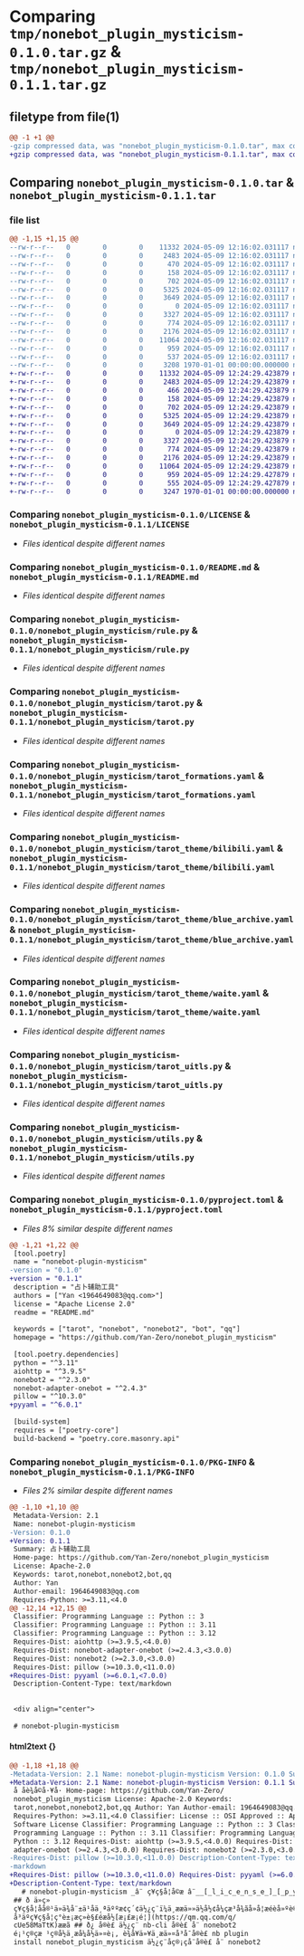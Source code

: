# Comparing `tmp/nonebot_plugin_mysticism-0.1.0.tar.gz` & `tmp/nonebot_plugin_mysticism-0.1.1.tar.gz`

## filetype from file(1)

```diff
@@ -1 +1 @@
-gzip compressed data, was "nonebot_plugin_mysticism-0.1.0.tar", max compression
+gzip compressed data, was "nonebot_plugin_mysticism-0.1.1.tar", max compression
```

## Comparing `nonebot_plugin_mysticism-0.1.0.tar` & `nonebot_plugin_mysticism-0.1.1.tar`

### file list

```diff
@@ -1,15 +1,15 @@
--rw-r--r--   0        0        0    11332 2024-05-09 12:16:02.031117 nonebot_plugin_mysticism-0.1.0/LICENSE
--rw-r--r--   0        0        0     2483 2024-05-09 12:16:02.031117 nonebot_plugin_mysticism-0.1.0/README.md
--rw-r--r--   0        0        0      470 2024-05-09 12:16:02.031117 nonebot_plugin_mysticism-0.1.0/nonebot_plugin_mysticism/__init__.py
--rw-r--r--   0        0        0      158 2024-05-09 12:16:02.031117 nonebot_plugin_mysticism-0.1.0/nonebot_plugin_mysticism/config.py
--rw-r--r--   0        0        0      702 2024-05-09 12:16:02.031117 nonebot_plugin_mysticism-0.1.0/nonebot_plugin_mysticism/rule.py
--rw-r--r--   0        0        0     5325 2024-05-09 12:16:02.031117 nonebot_plugin_mysticism-0.1.0/nonebot_plugin_mysticism/tarot.py
--rw-r--r--   0        0        0     3649 2024-05-09 12:16:02.031117 nonebot_plugin_mysticism-0.1.0/nonebot_plugin_mysticism/tarot_formations.yaml
--rw-r--r--   0        0        0        0 2024-05-09 12:16:02.031117 nonebot_plugin_mysticism-0.1.0/nonebot_plugin_mysticism/tarot_theme/__init__.py
--rw-r--r--   0        0        0     3327 2024-05-09 12:16:02.031117 nonebot_plugin_mysticism-0.1.0/nonebot_plugin_mysticism/tarot_theme/bilibili.yaml
--rw-r--r--   0        0        0      774 2024-05-09 12:16:02.031117 nonebot_plugin_mysticism-0.1.0/nonebot_plugin_mysticism/tarot_theme/blue_archive.yaml
--rw-r--r--   0        0        0     2176 2024-05-09 12:16:02.031117 nonebot_plugin_mysticism-0.1.0/nonebot_plugin_mysticism/tarot_theme/waite.yaml
--rw-r--r--   0        0        0    11064 2024-05-09 12:16:02.031117 nonebot_plugin_mysticism-0.1.0/nonebot_plugin_mysticism/tarot_uitls.py
--rw-r--r--   0        0        0      959 2024-05-09 12:16:02.031117 nonebot_plugin_mysticism-0.1.0/nonebot_plugin_mysticism/utils.py
--rw-r--r--   0        0        0      537 2024-05-09 12:16:02.031117 nonebot_plugin_mysticism-0.1.0/pyproject.toml
--rw-r--r--   0        0        0     3208 1970-01-01 00:00:00.000000 nonebot_plugin_mysticism-0.1.0/PKG-INFO
+-rw-r--r--   0        0        0    11332 2024-05-09 12:24:29.423879 nonebot_plugin_mysticism-0.1.1/LICENSE
+-rw-r--r--   0        0        0     2483 2024-05-09 12:24:29.423879 nonebot_plugin_mysticism-0.1.1/README.md
+-rw-r--r--   0        0        0      466 2024-05-09 12:24:29.423879 nonebot_plugin_mysticism-0.1.1/nonebot_plugin_mysticism/__init__.py
+-rw-r--r--   0        0        0      158 2024-05-09 12:24:29.423879 nonebot_plugin_mysticism-0.1.1/nonebot_plugin_mysticism/config.py
+-rw-r--r--   0        0        0      702 2024-05-09 12:24:29.423879 nonebot_plugin_mysticism-0.1.1/nonebot_plugin_mysticism/rule.py
+-rw-r--r--   0        0        0     5325 2024-05-09 12:24:29.423879 nonebot_plugin_mysticism-0.1.1/nonebot_plugin_mysticism/tarot.py
+-rw-r--r--   0        0        0     3649 2024-05-09 12:24:29.423879 nonebot_plugin_mysticism-0.1.1/nonebot_plugin_mysticism/tarot_formations.yaml
+-rw-r--r--   0        0        0        0 2024-05-09 12:24:29.423879 nonebot_plugin_mysticism-0.1.1/nonebot_plugin_mysticism/tarot_theme/__init__.py
+-rw-r--r--   0        0        0     3327 2024-05-09 12:24:29.423879 nonebot_plugin_mysticism-0.1.1/nonebot_plugin_mysticism/tarot_theme/bilibili.yaml
+-rw-r--r--   0        0        0      774 2024-05-09 12:24:29.423879 nonebot_plugin_mysticism-0.1.1/nonebot_plugin_mysticism/tarot_theme/blue_archive.yaml
+-rw-r--r--   0        0        0     2176 2024-05-09 12:24:29.423879 nonebot_plugin_mysticism-0.1.1/nonebot_plugin_mysticism/tarot_theme/waite.yaml
+-rw-r--r--   0        0        0    11064 2024-05-09 12:24:29.423879 nonebot_plugin_mysticism-0.1.1/nonebot_plugin_mysticism/tarot_uitls.py
+-rw-r--r--   0        0        0      959 2024-05-09 12:24:29.427879 nonebot_plugin_mysticism-0.1.1/nonebot_plugin_mysticism/utils.py
+-rw-r--r--   0        0        0      555 2024-05-09 12:24:29.427879 nonebot_plugin_mysticism-0.1.1/pyproject.toml
+-rw-r--r--   0        0        0     3247 1970-01-01 00:00:00.000000 nonebot_plugin_mysticism-0.1.1/PKG-INFO
```

### Comparing `nonebot_plugin_mysticism-0.1.0/LICENSE` & `nonebot_plugin_mysticism-0.1.1/LICENSE`

 * *Files identical despite different names*

### Comparing `nonebot_plugin_mysticism-0.1.0/README.md` & `nonebot_plugin_mysticism-0.1.1/README.md`

 * *Files identical despite different names*

### Comparing `nonebot_plugin_mysticism-0.1.0/nonebot_plugin_mysticism/rule.py` & `nonebot_plugin_mysticism-0.1.1/nonebot_plugin_mysticism/rule.py`

 * *Files identical despite different names*

### Comparing `nonebot_plugin_mysticism-0.1.0/nonebot_plugin_mysticism/tarot.py` & `nonebot_plugin_mysticism-0.1.1/nonebot_plugin_mysticism/tarot.py`

 * *Files identical despite different names*

### Comparing `nonebot_plugin_mysticism-0.1.0/nonebot_plugin_mysticism/tarot_formations.yaml` & `nonebot_plugin_mysticism-0.1.1/nonebot_plugin_mysticism/tarot_formations.yaml`

 * *Files identical despite different names*

### Comparing `nonebot_plugin_mysticism-0.1.0/nonebot_plugin_mysticism/tarot_theme/bilibili.yaml` & `nonebot_plugin_mysticism-0.1.1/nonebot_plugin_mysticism/tarot_theme/bilibili.yaml`

 * *Files identical despite different names*

### Comparing `nonebot_plugin_mysticism-0.1.0/nonebot_plugin_mysticism/tarot_theme/blue_archive.yaml` & `nonebot_plugin_mysticism-0.1.1/nonebot_plugin_mysticism/tarot_theme/blue_archive.yaml`

 * *Files identical despite different names*

### Comparing `nonebot_plugin_mysticism-0.1.0/nonebot_plugin_mysticism/tarot_theme/waite.yaml` & `nonebot_plugin_mysticism-0.1.1/nonebot_plugin_mysticism/tarot_theme/waite.yaml`

 * *Files identical despite different names*

### Comparing `nonebot_plugin_mysticism-0.1.0/nonebot_plugin_mysticism/tarot_uitls.py` & `nonebot_plugin_mysticism-0.1.1/nonebot_plugin_mysticism/tarot_uitls.py`

 * *Files identical despite different names*

### Comparing `nonebot_plugin_mysticism-0.1.0/nonebot_plugin_mysticism/utils.py` & `nonebot_plugin_mysticism-0.1.1/nonebot_plugin_mysticism/utils.py`

 * *Files identical despite different names*

### Comparing `nonebot_plugin_mysticism-0.1.0/pyproject.toml` & `nonebot_plugin_mysticism-0.1.1/pyproject.toml`

 * *Files 8% similar despite different names*

```diff
@@ -1,21 +1,22 @@
 [tool.poetry]
 name = "nonebot-plugin-mysticism"
-version = "0.1.0"
+version = "0.1.1"
 description = "占卜辅助工具"
 authors = ["Yan <1964649083@qq.com>"]
 license = "Apache License 2.0"
 readme = "README.md"
 
 keywords = ["tarot", "nonebot", "nonebot2", "bot", "qq"]
 homepage = "https://github.com/Yan-Zero/nonebot_plugin_mysticism"
 
 [tool.poetry.dependencies]
 python = "^3.11"
 aiohttp = "^3.9.5"
 nonebot2 = "^2.3.0"
 nonebot-adapter-onebot = "^2.4.3"
 pillow = "^10.3.0"
+pyyaml = "^6.0.1"
 
 [build-system]
 requires = ["poetry-core"]
 build-backend = "poetry.core.masonry.api"
```

### Comparing `nonebot_plugin_mysticism-0.1.0/PKG-INFO` & `nonebot_plugin_mysticism-0.1.1/PKG-INFO`

 * *Files 2% similar despite different names*

```diff
@@ -1,10 +1,10 @@
 Metadata-Version: 2.1
 Name: nonebot-plugin-mysticism
-Version: 0.1.0
+Version: 0.1.1
 Summary: 占卜辅助工具
 Home-page: https://github.com/Yan-Zero/nonebot_plugin_mysticism
 License: Apache-2.0
 Keywords: tarot,nonebot,nonebot2,bot,qq
 Author: Yan
 Author-email: 1964649083@qq.com
 Requires-Python: >=3.11,<4.0
@@ -12,14 +12,15 @@
 Classifier: Programming Language :: Python :: 3
 Classifier: Programming Language :: Python :: 3.11
 Classifier: Programming Language :: Python :: 3.12
 Requires-Dist: aiohttp (>=3.9.5,<4.0.0)
 Requires-Dist: nonebot-adapter-onebot (>=2.4.3,<3.0.0)
 Requires-Dist: nonebot2 (>=2.3.0,<3.0.0)
 Requires-Dist: pillow (>=10.3.0,<11.0.0)
+Requires-Dist: pyyaml (>=6.0.1,<7.0.0)
 Description-Content-Type: text/markdown
 
 
 <div align="center">
 
 # nonebot-plugin-mysticism
```

#### html2text {}

```diff
@@ -1,18 +1,18 @@
-Metadata-Version: 2.1 Name: nonebot-plugin-mysticism Version: 0.1.0 Summary:
+Metadata-Version: 2.1 Name: nonebot-plugin-mysticism Version: 0.1.1 Summary:
 å åè¾å©å·¥å· Home-page: https://github.com/Yan-Zero/
 nonebot_plugin_mysticism License: Apache-2.0 Keywords:
 tarot,nonebot,nonebot2,bot,qq Author: Yan Author-email: 1964649083@qq.com
 Requires-Python: >=3.11,<4.0 Classifier: License :: OSI Approved :: Apache
 Software License Classifier: Programming Language :: Python :: 3 Classifier:
 Programming Language :: Python :: 3.11 Classifier: Programming Language ::
 Python :: 3.12 Requires-Dist: aiohttp (>=3.9.5,<4.0.0) Requires-Dist: nonebot-
 adapter-onebot (>=2.4.3,<3.0.0) Requires-Dist: nonebot2 (>=2.3.0,<3.0.0)
-Requires-Dist: pillow (>=10.3.0,<11.0.0) Description-Content-Type: text/
-markdown
+Requires-Dist: pillow (>=10.3.0,<11.0.0) Requires-Dist: pyyaml (>=6.0.1,<7.0.0)
+Description-Content-Type: text/markdown
   # nonebot-plugin-mysticism _â¨ ç¥ç§å­¦å©æ â¨__[_l_i_c_e_n_s_e_]_[_p_y_p_i_][python]
 ## ð ä»ç»
 ç¥ç§å­¦åå®¹ä»ä¾å¨±ä¹åä¸ªäººæ¢ç´¢ä½¿ç¨ï¼ä¸ææä»»ä½å½¢å¼çæ³å¾ãå»å­¦æéèå»ºè®®ãä½¿ç¨ç¥ç§å­¦ç¥è¯æè·å¾çè§£éãæ´å¯åå»ºè®®åºå½è°¨æå¯¹å¾ï¼å¹¶å¨å¿è¦æ¶å¨è¯¢ä¸ä¸äººå£«çæè§ï¼ç¹å«æ¯å¨æ¶åå¥åº·ãæ³å¾æè´¢å¡ç­éè¦å³å®æ¶ãå¯¹äºåºäºç¥ç§å­¦ç¥è¯èå¯¼è´çä»»ä½è¡ä¸ºæåæï¼ä½èæ¦ä¸è´è´£ãä½¿ç¨èåºèªè¡æ¿æä½¿ç¨ç¥ç§å­¦ç¥è¯æäº§ççä¸åé£é©åè´£ä»»ã
 å³äºç¥ç§å­¦ç°è±¡æç»è§£éæå½[æ¡£æ¡é¦](https://qm.qq.com/q/
 cUe58MaTtK)ææã ## ð¿ å®è£ ä½¿ç¨ nb-cli å®è£ å¨ nonebot2
 é¡¹ç®çæ ¹ç®å½ä¸æå¼å½ä»¤è¡, è¾å¥ä»¥ä¸æä»¤å³å¯å®è£ nb plugin
 install nonebot_plugin_mysticism ä½¿ç¨åç®¡çå¨å®è£ å¨ nonebot2
```

